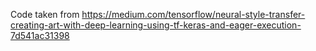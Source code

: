 Code taken from https://medium.com/tensorflow/neural-style-transfer-creating-art-with-deep-learning-using-tf-keras-and-eager-execution-7d541ac31398